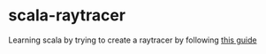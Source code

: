 # scala-raytracer
Learning scala by trying to create a raytracer by following [this guide](https://raytracing.github.io/books/RayTracingInOneWeekend.html#overview)
